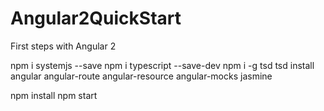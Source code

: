 # Angular2QuickStart
First steps with Angular 2

npm i systemjs --save
npm i typescript --save-dev
npm i -g tsd
tsd install angular angular-route angular-resource angular-mocks jasmine

npm install
npm start
